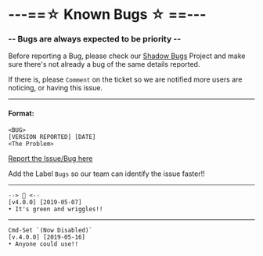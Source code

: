 # ---==☆ Known Bugs ☆ ==---
  ### -- Bugs are always expected to be priority --

Before reporting a Bug, please check our [Shadow Bugs](https://github.com/orgs/shadow-spybeje/projects/1) Project and make sure there's not already a bug of the same details reported.

If there is, please `Comment` on the ticket so we are notified more users are noticing, or having this issue.

----------
#### Format:
```
<BUG>
[VERSION REPORTED] [DATE]
<The Problem>
```
[Report the Issue/Bug here](https://github.com/shadow-spybeje/LadyShadow/issues/new)

Add the Label `Bugs` so our team can identify the issue faster!!

----------
```
--> 🐛 <--
[v4.0.0] [2019-05-07]
• It's green and wriggles!!
```
----------
```
Cmd-Set `(Now Disabled)`
[v.4.0.0] [2019-05-16]
• Anyone could use!!
```
